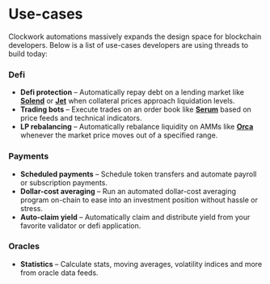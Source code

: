 # Use-cases

Clockwork automations massively expands the design space for blockchain developers. Below is a list of use-cases developers are using threads to build today:

### Defi

* **Defi protection** – Automatically repay debt on a lending market like [**Solend**](https://solend.fi/) or [**Jet**](https://www.jetprotocol.io/) when collateral prices approach liquidation levels.
* **Trading bots** – Execute trades on an order book like [**Serum**](https://www.projectserum.com/) based on price feeds and technical indicators.&#x20;
* **LP rebalancing** – Automatically rebalance liquidity on AMMs like [**Orca**](https://www.orca.so/) whenever the market price moves out of a specified range.

### Payments

* **Scheduled payments** – Schedule token transfers and automate payroll or subscription payments.
* **Dollar-cost averaging** – Run an automated dollar-cost averaging program on-chain to ease into an investment position without hassle or stress. &#x20;
* **Auto-claim yield** – Automatically claim and distribute yield from your favorite validator or defi application.&#x20;

### Oracles

* **Statistics** – Calculate stats, moving averages, volatility indices and more from oracle data feeds.

